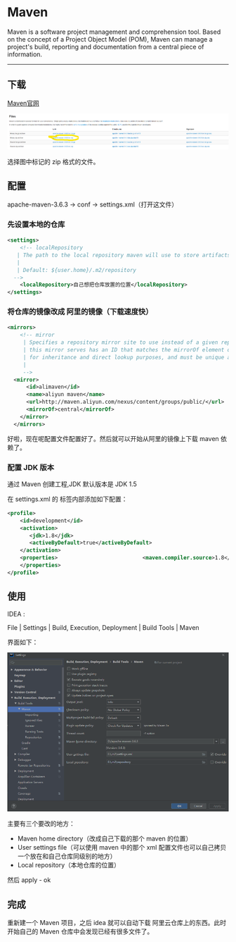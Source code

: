 # Maven

Maven is a software project management and comprehension tool. Based on the concept of a Project Object Model (POM), Maven can manage a project's  build, reporting and documentation from a central piece of information.

---

## 下载

[Maven官网](http://maven.apache.org/)

![](../image/tools/Maven/apache-maven.png)

选择图中标记的 zip 格式的文件。

## 配置

apache-maven-3.6.3 -> conf -> settings.xml（打开这文件）

### 先设置本地的仓库

```xml
<settings>
	<!-- localRepository
   | The path to the local repository maven will use to store artifacts.
   |
   | Default: ${user.home}/.m2/repository
  -->
    <localRepository>自己想把仓库放置的位置</localRepository>
</settings>
```

### 将仓库的镜像改成 阿里的镜像（下载速度快）

```xml
<mirrors>
    <!-- mirror
     | Specifies a repository mirror site to use instead of a given repository. The repository that
     | this mirror serves has an ID that matches the mirrorOf element of this mirror. IDs are used
     | for inheritance and direct lookup purposes, and must be unique across the set of mirrors.
     |
     -->
  <mirror>
      <id>alimaven</id>
      <name>aliyun maven</name>
      <url>http://maven.aliyun.com/nexus/content/groups/public/</url>
      <mirrorOf>central</mirrorOf>
    </mirror>
  </mirrors>
```

好啦，现在呢配置文件配置好了。然后就可以开始从阿里的镜像上下载 maven 依赖了。

### 配置 JDK 版本

通过 Maven 创建工程,JDK 默认版本是 JDK 1.5

在 settings.xml 的<profiles> 标签内部添加如下配置：

```xml
<profile>
    <id>development</id>
    <activation>
       <jdk>1.8</jdk>
       <activeByDefault>true</activeByDefault>
    </activation>
    <properties>   					       <maven.compiler.source>1.8</maven.compiler.source>     <maven.compiler.target>1.8</maven.compiler.target>  <maven.compiler.compilerVersion>1.8</maven.compiler.compilerVersion>
    </properties>
</profile>
```



## 使用

IDEA :

File | Settings | Build, Execution, Deployment | Build Tools | Maven

界面如下：

![](../image/tools/Maven/idea-maven.png)

主要有三个要改的地方：

- Maven home directory（改成自己下载的那个 maven 的位置）
- User settings file（可以使用 maven 中的那个 xml 配置文件也可以自己拷贝一个放在和自己仓库同级别的地方）
- Local repository（本地仓库的位置）

然后 apply - ok

## 完成

重新建一个 Maven 项目，之后 idea 就可以自动下载 阿里云仓库上的东西。此时开始自己的 Maven 仓库中会发现已经有很多文件了。


